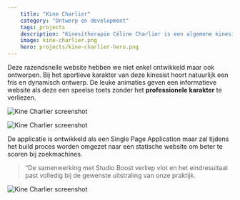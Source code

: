 ```yaml
---
    title: "Kine Charlier"
    category: "Ontwerp en development"
    tags: projects
    description: "Kinesitherapie Céline Charlier is een algemene kinesitherapiepraktijk met een bijzondere interesse voor bekkenbodemproblematiek, lymfedrainage en perinatale begeleiding."
    image: kine-charlier.png
    hero: projects/kine-charlier-hero.png
---
```

Deze razendsnelle website hebben we niet enkel ontwikkeld maar ook ontworpen. Bij het sportieve karakter van deze kinesist hoort natuurlijk een fris en dynamisch ontwerp. De leuke animaties geven een informatieve website als deze een speelse toets zonder het **professionele karakter** te verliezen.

![Kine Charlier screenshot](../../images/projects/kine-screenshot1.png)

![Kine Charlier screenshot](../../images/projects/kine-screenshot2.png)

De applicatie is ontwikkeld als een Single Page Application maar zal tijdens het build proces worden omgezet naar een statische website om beter te scoren bij zoekmachines.

> “De samenwerking met Studio Boost verliep vlot en het eindresultaat past volledig bij de gewenste uitstraling van onze praktijk.
> 
![Kine Charlier screenshot](../../images/projects/kine-screenshot3.png)